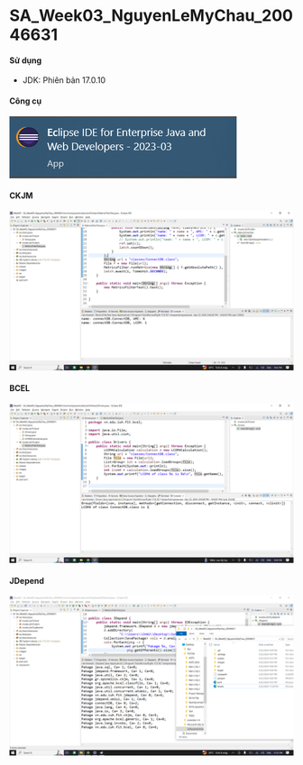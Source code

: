 # SA_Week03_NguyenLeMyChau_20046631

#### Sử dụng
- JDK: Phiên bản 17.0.10

#### Công cụ
![altText](images/tool.png "Tool")

#### CKJM
![altText](images/CKJM.png "CKJM")

#### BCEL
![altText](images/BCEL.png "BCEL")

#### JDepend
![altText](images/JDepend.png "JDepend")
